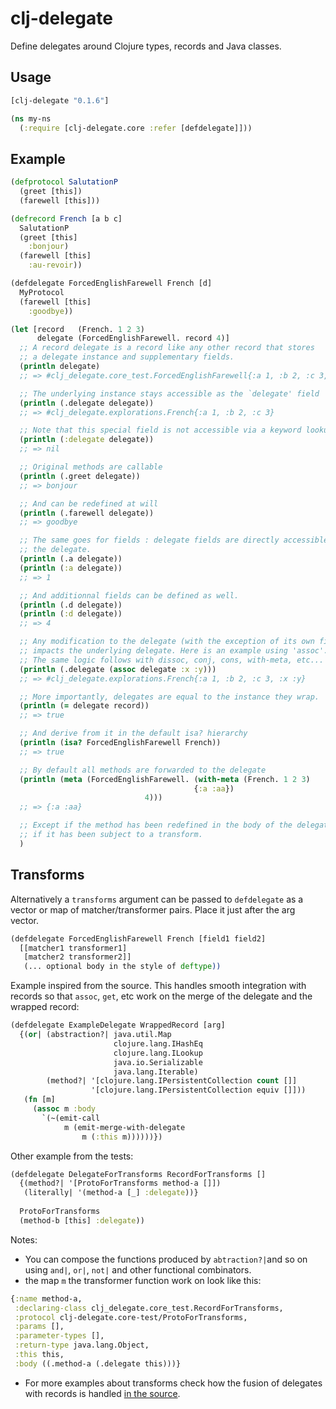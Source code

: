 # clj-delegate

Define delegates around Clojure types, records and Java classes.

## Usage

```clojure
[clj-delegate "0.1.6"]
```


```clojure
(ns my-ns
  (:require [clj-delegate.core :refer [defdelegate]]))
```

## Example

```clojure
(defprotocol SalutationP
  (greet [this])
  (farewell [this]))

(defrecord French [a b c]
  SalutationP
  (greet [this]
    :bonjour)
  (farewell [this]
    :au-revoir))

(defdelegate ForcedEnglishFarewell French [d]
  MyProtocol
  (farewell [this]
    :goodbye))

(let [record   (French. 1 2 3)
      delegate (ForcedEnglishFarewell. record 4)]
  ;; A record delegate is a record like any other record that stores
  ;; a delegate instance and supplementary fields.
  (println delegate)
  ;; => #clj_delegate.core_test.ForcedEnglishFarewell{:a 1, :b 2, :c 3, :d 4}

  ;; The underlying instance stays accessible as the `delegate' field
  (println (.delegate delegate))
  ;; => #clj_delegate.explorations.French{:a 1, :b 2, :c 3}

  ;; Note that this special field is not accessible via a keyword lookup
  (println (:delegate delegate))
  ;; => nil

  ;; Original methods are callable
  (println (.greet delegate))
  ;; => bonjour

  ;; And can be redefined at will
  (println (.farewell delegate))
  ;; => goodbye

  ;; The same goes for fields : delegate fields are directly accessible to the
  ;; the delegate.
  (println (.a delegate))
  (println (:a delegate))
  ;; => 1

  ;; And additionnal fields can be defined as well.
  (println (.d delegate))
  (println (:d delegate))
  ;; => 4

  ;; Any modification to the delegate (with the exception of its own fields)
  ;; impacts the underlying delegate. Here is an example using 'assoc'.
  ;; The same logic follows with dissoc, conj, cons, with-meta, etc...
  (println (.delegate (assoc delegate :x :y)))
  ;; => #clj_delegate.explorations.French{:a 1, :b 2, :c 3, :x :y}

  ;; More importantly, delegates are equal to the instance they wrap.
  (println (= delegate record))
  ;; => true

  ;; And derive from it in the default isa? hierarchy
  (println (isa? ForcedEnglishFarewell French))
  ;; => true

  ;; By default all methods are forwarded to the delegate
  (println (meta (ForcedEnglishFarewell. (with-meta (French. 1 2 3)
                                         {:a :aa})
                              4)))
  ;; => {:a :aa}

  ;; Except if the method has been redefined in the body of the delegate or
  ;; if it has been subject to a transform.
  )
```

## Transforms

Alternatively a `transforms` argument can be passed to `defdelegate` as
a vector or map of matcher/transformer pairs. Place it just after the arg vector.

```clojure
(defdelegate ForcedEnglishFarewell French [field1 field2]
  [[matcher1 transformer1]
   [matcher2 transformer2]]
   (... optional body in the style of deftype))
```

Example inspired from the source. This handles smooth integration with records so that `assoc`, `get`, etc work on the merge of the
delegate and the wrapped record:

```clojure
(defdelegate ExampleDelegate WrappedRecord [arg]
  {(or| (abstraction?| java.util.Map
                       clojure.lang.IHashEq
                       clojure.lang.ILookup
                       java.io.Serializable
                       java.lang.Iterable)
        (method?| '[clojure.lang.IPersistentCollection count []]
                  '[clojure.lang.IPersistentCollection equiv []]))
   (fn [m]
     (assoc m :body
       `(~(emit-call
            m (emit-merge-with-delegate
                m (:this m))))))})
```

Other example from the tests:

```clojure
(defdelegate DelegateForTransforms RecordForTransforms []
  {(method?| '[ProtoForTransforms method-a []])
   (literally| '(method-a [_] :delegate))}
  
  ProtoForTransforms
  (method-b [this] :delegate))
```

Notes:
- You can compose the functions produced by `abtraction?|`and so on using `and|`, `or|`, `not|` and other functional combinators.
- the map `m` the transformer function work on look like this:

```clojure
{:name method-a,
 :declaring-class clj_delegate.core_test.RecordForTransforms,
 :protocol clj-delegate.core-test/ProtoForTransforms,
 :params [],
 :parameter-types [],
 :return-type java.lang.Object,
 :this this,
 :body ((.method-a (.delegate this)))}
 ```

 - For more examples about transforms check how the fusion of delegates with records is handled [in the source](https://github.com/unexpectedness/clj-delegate/blob/d3ac3d514a508ae8e7e8d3b7f4bef86d3468c861/src/clj_delegate/record.clj#L96).
